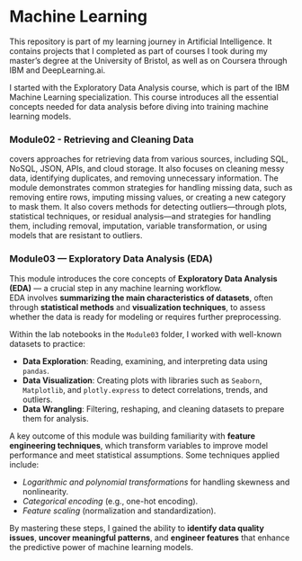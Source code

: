 # Machine Learning 
This repository is part of my learning journey in Artificial Intelligence. It contains projects that I completed as part of courses I took during my master’s degree at the University of Bristol, as well as on Coursera through IBM and DeepLearning.ai.

I started with the Exploratory Data Analysis course, which is part of the IBM Machine Learning specialization. This course introduces all the essential concepts needed for data analysis before diving into training machine learning models.

###  Module02 - Retrieving and Cleaning Data
covers approaches for retrieving data from various sources, including SQL, NoSQL, JSON, APIs, and cloud storage. It also focuses on cleaning messy data, identifying duplicates, and removing unnecessary information. The module demonstrates common strategies for handling missing data, such as removing entire rows, imputing missing values, or creating a new category to mask them. It also covers methods for detecting outliers—through plots, statistical techniques, or residual analysis—and strategies for handling them, including removal, imputation, variable transformation, or using models that are resistant to outliers.

###  Module03 — Exploratory Data Analysis (EDA)

This module introduces the core concepts of **Exploratory Data Analysis (EDA)** — a crucial step in any machine learning workflow.  
EDA involves **summarizing the main characteristics of datasets**, often through **statistical methods** and **visualization techniques**, to assess whether the data is ready for modeling or requires further preprocessing.  

Within the lab notebooks in the `Module03` folder, I worked with well-known datasets to practice:

- **Data Exploration**: Reading, examining, and interpreting data using `pandas`.  
- **Data Visualization**: Creating plots with libraries such as `Seaborn`, `Matplotlib`, and `plotly.express` to detect correlations, trends, and outliers.  
- **Data Wrangling**: Filtering, reshaping, and cleaning datasets to prepare them for analysis.  

A key outcome of this module was building familiarity with **feature engineering techniques**, which transform variables to improve model performance and meet statistical assumptions. Some techniques applied include:

-  *Logarithmic and polynomial transformations* for handling skewness and nonlinearity.  
-  *Categorical encoding* (e.g., one-hot encoding).  
-  *Feature scaling* (normalization and standardization).  

By mastering these steps, I gained the ability to **identify data quality issues**, **uncover meaningful patterns**, and **engineer features** that enhance the predictive power of machine learning models.
